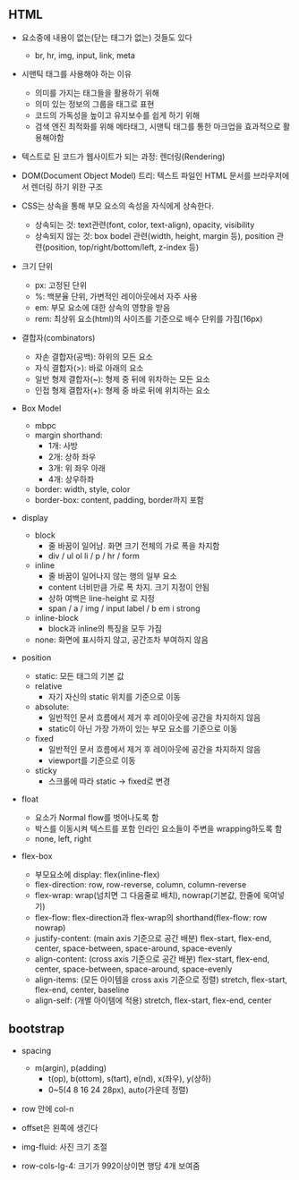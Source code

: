 ## HTML
* 요소중에 내용이 없는(닫는 태그가 없는) 것들도 있다
  * br, hr, img, input, link, meta

* 시맨틱 태그를 사용해야 하는 이유
  * 의미를 가지는 태그들을 활용하기 위해
  * 의미 있는 정보의 그룹을 태그로 표현
  * 코드의 가독성을 높이고 유지보수를 쉽게 하기 위해
  * 검색 엔진 최적화를 위해 메타태그, 시맨틱 태그를 통한 마크업을 효과적으로 활용해야함

* 텍스트로 된 코드가 웹사이트가 되는 과정: 렌더링(Rendering)
* DOM(Document Object Model) 트리: 텍스트 파일인 HTML 문서를 브라우저에서 렌더링 하기 위한 구조
* CSS는 상속을 통해 부모 요소의 속성을 자식에게 상속한다.
  * 상속되는 것: text관련(font, color, text-align), opacity, visibility
  * 상속되지 않는 것: box bodel 관련(width, height, margin 등), position 관련(position, top/right/bottom/left, z-index 등)

* 크기 단위
  * px: 고정된 단위
  * %: 백분율 단위, 가변적인 레이아웃에서 자주 사용
  * em: 부모 요소에 대한 상속의 영향을 받음
  * rem: 최상위 요소(html)의 사이즈를 기준으로 배수 단위를 가짐(16px)

* 결합자(combinators)
  * 자손 결합자(공백): 하위의 모든 요소
  * 자식 결합자(>): 바로 아래의 요소
  * 일반 형제 결합자(~): 형제 중 뒤에 위차하는 모든 요소
  * 인접 형제 결합자(+): 형제 중 바로 뒤에 위치하는 요소

* Box Model
  * mbpc
  * margin shorthand:
    * 1개: 사방
    * 2개: 상하 좌우
    * 3개: 위 좌우 아래
    * 4개: 상우하좌
  * border: width, style, color
  * border-box: content, padding, border까지 포함

* display
  * block
    * 줄 바꿈이 일어남. 화면 크기 전체의 가로 폭을 차지함
    * div / ul ol li / p / hr / form
  * inline
    * 줄 바꿈이 일어나지 않는 행의 일부 요소
    * content 너비만큼 가로 폭 차지. 크기 지정이 안됨
    * 상하 여백은 line-height 로 지정
    * span / a / img / input label / b em i strong
  * inline-block
    * block과 inline의 특징을 모두 가짐
  * none: 화면에 표시하지 않고, 공간조차 부여하지 않음

* position
  * static: 모든 태그의 기본 값
  * relative
    * 자기 자신의 static 위치를 기준으로 이동
  * absolute:
    * 일반적인 문서 흐름에서 제거 후 레이아웃에 공간을 차지하지 않음
    * static이 아닌 가장 가까이 있는 부모 요소를 기준으로 이동
  * fixed
    * 일반적인 문서 흐름에서 제거 후 레이아웃에 공간을 차지하지 않음
    * viewport를 기준으로 이동
  * sticky
    * 스크롤에 따라 static -> fixed로 변경

* float
  * 요소가 Normal flow를 벗어나도록 함
  * 박스를 이동시켜 텍스트를 포함 인라인 요소들이 주변을 wrapping하도록 함
  * none, left, right

* flex-box
  * 부모요소에 display: flex(inline-flex)
  * flex-direction: row, row-reverse, column, column-reverse
  * flex-wrap: wrap(넘치면 그 다음줄로 배치), nowrap(기본값, 한줄에 욱여넣기)
  * flex-flow: flex-direction과 flex-wrap의 shorthand(flex-flow: row nowrap)
  * justify-content: (main axis 기준으로 공간 배분) flex-start, flex-end, center, space-between, space-around, space-evenly
  * align-content: (cross axis 기준으로 공간 배분) flex-start, flex-end, center, space-between, space-around, space-evenly
  * align-items: (모든 아이템을 cross axis 기준으로 정렬) stretch, flex-start, flex-end, center, baseline
  * align-self: (개별 아이템에 적용) stretch, flex-start, flex-end, center

## bootstrap
* spacing
  * m(argin), p(adding)
    * t(op), b(ottom), s(tart), e(nd), x(좌우), y(상하)
    * 0~5(4 8 16 24 28px), auto(가운데 정렬)

* row 안에 col-n
* offset은 왼쪽에 생긴다
* img-fluid: 사진 크기 조절 
* row-cols-lg-4: 크기가 992이상이면 행당 4개 보여줌